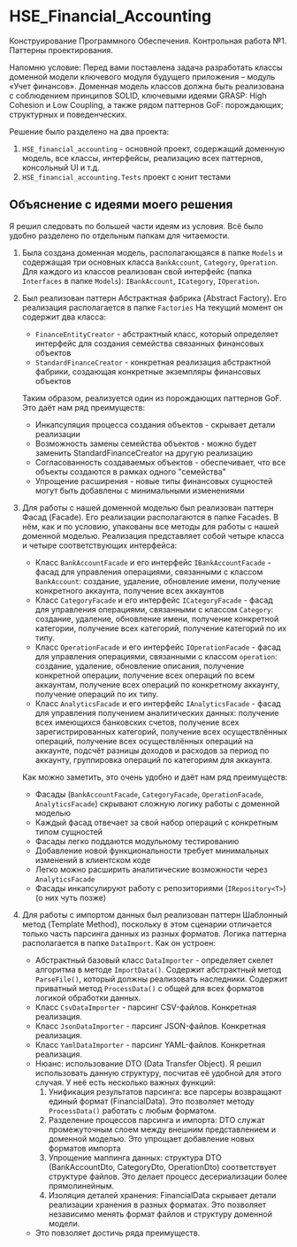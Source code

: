 ﻿# HSE_Financial_Accounting
Конструирование Программного Обеспечения. Контрольная работа №1. Паттерны проектирования. 

Напомню условие: Перед вами поставлена задача разработать классы доменной модели ключевого модуля будущего приложения – модуль «Учет финансов». Доменная модель классов должна быть реализована с соблюдением принципов SOLID, ключевыми идеями GRASP: High Cohesion и Low Coupling, а также рядом паттернов GoF: порождающих; структурных и поведенческих.

Решение было разделено на два проекта:

1. `HSE_financial_accounting` - основной проект, содержащий доменную модель, все классы, интерфейсы, реализацию всех паттернов, консольный UI и т.д.
2.  `HSE_financial_accounting.Tests` проект с юнит тестами
 
## Объяснение с идеями моего решения

Я решил следовать по большей части идеям из условия. Всё было удобно разделено по отдельным папкам для читаемости.
1. Была создана доменная модель, располагающаяся в папке `Models` и содержащая три основных класса `BankAccount`, `Category`, `Operation`. Для каждого из классов реализован свой интерфейс (папка `Interfaces` в папке `Models`): `IBankAccount`, `ICategory`, `IOperation`.
2. Был реализован паттерн Абстрактная фабрика (Abstract Factory). Его реализация располагается в папке `Factories` На текущий момент он содержит два класса:
   -  `FinanceEntityCreator` - абстрактный класс, который определяет интерфейс для создания семейства связанных финансовых объектов
   -   `StandardFinanceCreator` - конкретная реализация абстрактной фабрики, создающая конкретные экземпляры финансовых объектов

 
    Таким образом, реализуется один из порождающих паттернов GoF. Это даёт нам ряд преимуществ:
      - Инкапсуляция процесса создания объектов - скрывает детали реализации
      - Возможность замены семейства объектов - можно будет заменить StandardFinanceCreator на другую реализацию
      - Согласованность создаваемых объектов - обеспечивает, что все объекты создаются в рамках одного "семейства"
      - Упрощение расширения - новые типы финансовых сущностей могут быть добавлены с минимальными изменениями

3. Для работы с нашей доменной моделью был реализован паттерн Фасад (Facade). Его реализации располагаются в папке Facades. В нём, как и по условию, упакованы все методы для работы с нашей доменной моделью. Реализация представляет собой четыре класса и четыре соответствующих интерфейса:
   - Класс `BankAccountFacade` и его интерфейс `IBankAccountFacade` - фасад для управления операциями, связанными с классом `BankAccount`: создание, удаление, обновление имени, получение конкретного аккаунта, получение всех аккаунтов
   - Класс `CategoryFacade` и его интерфейс `ICategoryFacade` - фасад для управления операциями, связанными с классом `Category`: создание, удаление, обновление имени, получение конкретной категории, получение всех категорий, получение категорий по их типу.
   - Класс `OperationFacade` и его интерфейс `IOperationFacade` - фасад для управления операциями, связанными с классом `operation`: создание, удаление, обновление описания, получение конкретной операции, получение всех операций по всем аккаунтам, получение всех операций по конкретному аккаунту, получение операций по их типу.
   - Класс `AnalyticsFacade` и его интерфейс `IAnalyticsFacade` - фасад для управления получением аналитических данных: получение всех имеющихся банковских счетов, получение всех зарегистрированных категорий, получение всех осуществлённых операций, получение всех осуществлённых операций на аккаунте, подсчёт разницы доходов и расходов за период по аккаунту, группировка операций по категориям для аккаунта.


   Как можно заметить, это очень удобно и даёт нам ряд преимуществ:
      - Фасады (`BankAccountFacade`, `CategoryFacade`, `OperationFacade`, `AnalyticsFacade`) скрывают сложную логику работы с доменной моделью
      - Каждый фасад отвечает за свой набор операций с конкретным типом сущностей
      - Фасады легко поддаются модульному тестированию
      - Добавление новой функциональности требует минимальных изменений в клиентском коде
      - Легко можно расширить аналитические возможности через `AnalyticsFacade`
      - Фасады инкапсулируют работу с репозиториями (`IRepository<T>`) (о них чуть позже)


4. Для работы с импортом данных был реализован паттерн Шаблонный метод (Template Method), поскольку в этом сценарии отличается только часть парсинга данных из разных форматов. Логика паттерна располагается в папке `DataImport`. Как он устроен:
   - Абстрактный базовый класс `DataImporter` - определяет скелет алгоритма в методе `ImportData()`. Содержит абстрактный метод `ParseFile()`, который должны реализовать наследники. Содержит приватный метод `ProcessData()` с общей для всех форматов логикой обработки данных.
   - Класс `CsvDataImporter` - парсинг CSV-файлов. Конкретная реализация.
   - Класс `JsonDataImporter` - парсинг JSON-файлов. Конкретная реализация.
   - Класс `YamlDataImporter` - парсинг YAML-файлов. Конкретная реализация.
   - Нюанс: использование DTO (Data Transfer Object). Я решил использовать данную структуру, посчитав её удобной для этого случая. У неё есть несколько важных функций:
     1. Унификация результатов парсинга: все парсеры возвращают единый формат (FinancialData). Это позволяет методу `ProcessData()` работать с любым форматом.
     2. Разделение процессов парсинга и импорта: DTO служат промежуточным слоем между внешним представлением и доменной моделью. Это упрощает добавление новых форматов импорта
     3. Упрощение маппинга данных: структура DTO (BankAccountDto, CategoryDto, OperationDto) соответствует структуре файлов. Это делает процесс десериализации более прямолинейным.
     4. Изоляция деталей хранения: FinancialData скрывает детали реализации хранения в разных форматах. Это позволяет независимо менять формат файлов и структуру доменной модели.
   - Это повзоляет достичь ряда преимуществ.
